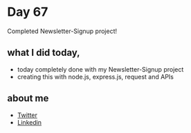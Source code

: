 # Day 67

Completed Newsletter-Signup project!


## what I did today,

 - today completely done with my Newsletter-Signup project
 - creating this with node.js, express.js, request and APIs

## about me

 - [Twitter](https://twitter.com/karan_chandekar)
 - [Linkedin](https://www.linkedin.com/in/karan-chandekar-a87263219/)

